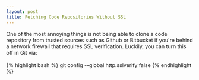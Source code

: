 ```yaml
---
layout: post
title: Fetching Code Repositories Without SSL
---
```


<!--
<img class="img-left" align="left" src="{{ site.url }}/images/">
-->

One of the most annoying things is not being able to clone a code repository from trusted sources such as Github or Bitbucket if you're behind a network firewall that requires SSL verification. Luckily, you can turn this off in Git via:
<br><br>
{% highlight bash %}
git config --global http.sslverify false
{% endhighlight %}
<br><br>
